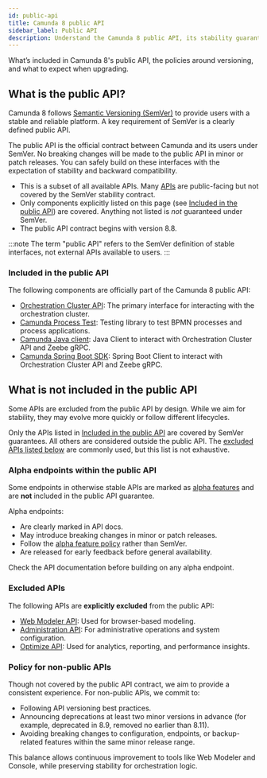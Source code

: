 ```yaml
---
id: public-api
title: Camunda 8 public API
sidebar_label: Public API
description: Understand the Camunda 8 public API, its stability guarantees under Semantic Versioning (SemVer), and the policies governing API changes and versioning.
---
```


What’s included in Camunda 8's public API, the policies around versioning, and what to expect when upgrading.

## What is the public API?

Camunda 8 follows [Semantic Versioning (SemVer)](https://semver.org/) to provide users with a stable and reliable platform. A key requirement of SemVer is a clearly defined public API.

The public API is the official contract between Camunda and its users under SemVer. No breaking changes will be made to the public API in minor or patch releases. You can safely build on these interfaces with the expectation of stability and backward compatibility.

- This is a subset of all available APIs. Many [APIs](/apis-tools/working-with-apis-tools.md) are public-facing but not covered by the SemVer stability contract.
- Only components explicitly listed on this page (see [Included in the public API](#included-in-the-public-api)) are covered. Anything not listed is _not_ guaranteed under SemVer.
- The public API contract begins with version 8.8.

:::note
The term "public API" refers to the SemVer definition of stable interfaces, not external APIs available to users.
:::

### Included in the public API

The following components are officially part of the Camunda 8 public API:

- [Orchestration Cluster API](/apis-tools/orchestration-cluster-api-rest/orchestration-cluster-api-rest-overview.md): The primary interface for interacting with the orchestration cluster.
- [Camunda Process Test](/apis-tools/testing/getting-started.md): Testing library to test BPMN processes and process applications.
- [Camunda Java client](/apis-tools/java-client/index.md): Java Client to interact with Orchestration Cluster API and Zeebe gRPC.
- [Camunda Spring Boot SDK](/apis-tools/spring-zeebe-sdk/getting-started.md): Spring Boot Client to interact with Orchestration Cluster API and Zeebe gRPC.

## What is not included in the public API

Some APIs are excluded from the public API by design. While we aim for stability, they may evolve more quickly or follow different lifecycles.

Only the APIs listed in [Included in the public API](#included-in-the-public-api) are covered by SemVer guarantees. All others are considered outside the public API. The [excluded APIs listed below](#excluded-apis) are commonly used, but this list is not exhaustive.

### Alpha endpoints within the public API

Some endpoints in otherwise stable APIs are marked as [alpha features](/components/early-access/alpha/alpha-features.md) and are **not** included in the public API guarantee.

Alpha endpoints:

- Are clearly marked in API docs.
- May introduce breaking changes in minor or patch releases.
- Follow the [alpha feature policy](/components/early-access/alpha/alpha-features.md#alpha) rather than SemVer.
- Are released for early feedback before general availability.

Check the API documentation before building on any alpha endpoint.

### Excluded APIs

The following APIs are **explicitly excluded** from the public API:

- [Web Modeler API](/apis-tools/web-modeler-api/index.md): Used for browser-based modeling.
- [Administration API](/apis-tools/administration-api/administration-api-reference.md): For administrative operations and system configuration.
- [Optimize API](/apis-tools/optimize-api/overview.md): Used for analytics, reporting, and performance insights.

### Policy for non-public APIs

Though not covered by the public API contract, we aim to provide a consistent experience. For non-public APIs, we commit to:

- Following API versioning best practices.
- Announcing deprecations at least two minor versions in advance (for example, deprecated in 8.9, removed no earlier than 8.11).
- Avoiding breaking changes to configuration, endpoints, or backup-related features within the same minor release range.

This balance allows continuous improvement to tools like Web Modeler and Console, while preserving stability for orchestration logic.
